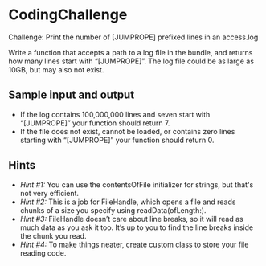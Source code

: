 # CodingChallenge
Challenge: Print the number of [JUMPROPE] prefixed lines in an access.log

Write a function that accepts a path to a log file in the bundle, and returns how many lines start with “[JUMPROPE]”. The log file could be as large as 10GB, but may also not exist.

## Sample input and output
- If the log contains 100,000,000 lines and seven start with “[JUMPROPE]” your function should return 7.
- If the file does not exist, cannot be loaded, or contains zero lines starting with “[JUMPROPE]” your function should return 0.

## Hints
- *Hint #1:* You can use the contentsOfFile initializer for strings, but that's not very efficient.
- *Hint #2:* This is a job for FileHandle, which opens a file and reads chunks of a size you specify using readData(ofLength:).
- *Hint #3:* FileHandle doesn’t care about line breaks, so it will read as much data as you ask it too. It’s up to you to find the line breaks inside the chunk you read.
- *Hint #4:* To make things neater, create custom class to store your file reading code.
